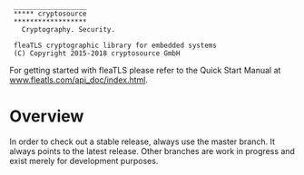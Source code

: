 ~~~~~~~~~~~
 __________________
 ***** cryptosource
 ******************
   Cryptography. Security.

 fleaTLS cryptographic library for embedded systems
 (C) Copyright 2015-2018 cryptosource GmbH

~~~~~~~~~~~

For getting started with fleaTLS please refer to the Quick Start Manual at www.fleatls.com/api_doc/index.html.

# Overview

In order to check out a stable release, always use the master branch. It always points to the latest release. Other branches are work in progress and exist merely for development purposes.
